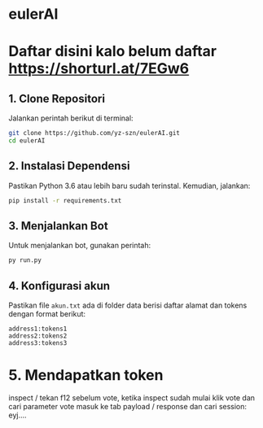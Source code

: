 # eulerAI

# Daftar disini kalo belum daftar https://shorturl.at/7EGw6

## 1. Clone Repositori
Jalankan perintah berikut di terminal:

```sh
git clone https://github.com/yz-szn/eulerAI.git
cd eulerAI
```

## 2. Instalasi Dependensi
Pastikan Python 3.6 atau lebih baru sudah terinstal. Kemudian, jalankan:

```sh
pip install -r requirements.txt
```

## 3. Menjalankan Bot
Untuk menjalankan bot, gunakan perintah:

```sh
py run.py
```

## 4. Konfigurasi akun
Pastikan file `akun.txt` ada di folder data berisi daftar alamat dan tokens
dengan format berikut:

```
address1:tokens1
address2:tokens2
address3:tokens3
```
# 5. Mendapatkan token
inspect / tekan f12 sebelum vote, ketika inspect sudah mulai klik vote
dan cari parameter vote masuk ke tab payload / response 
dan cari session: eyj....
